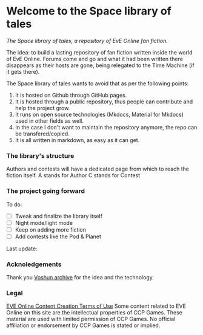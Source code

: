 # Welcome to the Space library of tales

*The Space library of tales, a repository of EvE Online fan fiction.*

The idea: to build a lasting repository of fan fiction written inside the world of EvE Online. Forums come and go and what it had been written there disappears as their hosts are gone, being relegated to the Time Machine (if it gets there).

The Space library of tales wants to avoid that as per the following points:

1. It is hosted on Github through GitHub pages.
2. It is hosted through a public repository, thus people can contribute and help the project grow.
3. It runs on open source technologies (Mkdocs, Material for Mkdocs) used in other fields as well.
4. In the case I don't want to maintain the repository anymore, the repo can be transfered/copied.
5. It is all written in markdown, as easy as it can get.

### The library's structure
Authors and contests will have a dedicated page from which to reach the fiction itself.
A stands for Author
C stands for Contest


### The project going forward
To do:
 - [ ] Tweak and finalize the library itself
 - [ ] Night mode/light mode
 - [ ] Keep on adding more fiction
 - [ ] Add contests like the Pod & Planet

Last update: 

### Acknoledgements
Thank you [Voshun archive](https://voshun.pages.dev/) for the idea and the technology.


### Legal

[EVE Online Content Creation Terms of Use](https://community.eveonline.com/support/policies/eve-online-content-creation-terms-of-use-en/)
Some content related to EVE Online on this site are the intellectual properties of CCP Games. These material are used with limited permission of CCP Games. No official affiliation or endorsement by CCP Games is stated or implied.

